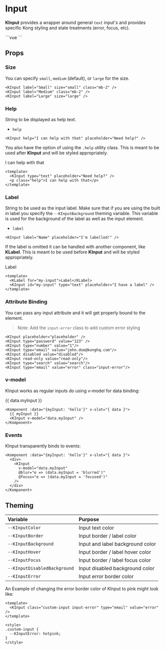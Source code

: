 # Input

**KInput** provides a wrapper around general `text` input's and provides specific Kong styling and state treatments (error, focus, etc).

<KInput class="w-100"/>
```vue
<KInput class="w-100"/>
```

## Props
### Size
You can specify `small`, `medium` (default), or `large` for the size.

<KInput label="Small" size="small" class="mb-2" />
<KInput label="Medium" class="mb-2" />
<KInput label="Large" size="large" />

```
<KInput label="Small" size="small" class="mb-2" />
<KInput label="Medium" class="mb-2" />
<KInput label="Large" size="large" />
```

### Help
String to be displayed as help text.

- `help`

<KInput help="I can help with that" placeholder="Need help?" />

```
<KInput help="I can help with that" placeholder="Need help?" />
```

You also have the option of using the `.help` utility class. This is meant to be used after **KInput** and will be styled appropriately. 

<KInput type="text" placeholder="Need help?" />
<p class="help">I can help with that</p>

```vue
<template>
  <KInput type="text" placeholder="Need help?" />
  <p class="help">I can help with that</p>
</template>
```

### Label
String to be used as the input label. Make sure that if you are using the built in label you specify the `--KInputBackground` theming variable. This variable is used for the background of the label as well as the input element. 

- `label`

<KInput label="Name" placeholder="I'm labelled!" />

```vue
<KInput label="Name" placeholder="I'm labelled!" />
```

If the label is omitted it can be handled with another component, like **KLabel**. This is meant to be used before **KInput** and will be styled appropriately. 

<KLabel for="my-input">Label</KLabel>
<KInput id="my-input" type="text" placeholder="I have a label" />

```vue
<template>
  <KLabel for="my-input">Label</KLabel>
  <KInput id="my-input" type="text" placeholder="I have a label" />
</template>
```

### Attribute Binding
You can pass any input attribute and it will get properly bound to the element.

<KInput class="mb-2" placeholder="placeholder" />
<KInput class="mb-2" type="password" value="123" />
<KInput class="mb-2" type="number" value="1"/>
<KInput class="mb-2" type="email" value="john.doe@konghq.com"/>
<KInput class="mb-2" disabled value="disabled"/>
<KInput class="mb-2" readonly value="readonly"/>
<KInput class="mb-2" type="search" value="search"/>
<KInput class="mb-2 input-error" type="email" value="error"/>

> Note: Add the `input-error` class to add custom error styling

```vue
<KInput placeholder="placeholder" />
<KInput type="password" value="123" />
<KInput type="number" value="1"/>
<KInput type="email" value="john.doe@konghq.com"/>
<KInput disabled value="disabled"/>
<KInput read-only value="read-only"/>
<KInput type="search" value="search"/>
<KInput type="email" value="error" class="input-error"/>
```

### v-model

KInput works as regular inputs do using v-model for data binding:

<Komponent :data="{myInput: 'hello'}" v-slot="{ data }">
  <div>
    {{ data.myInput }}
    <KInput 
      v-model="data.myInput"
      @blur="e => (data.myInput = 'blurred')" />
  </div>
</Komponent>

```vue
<Komponent :data="{myInput: 'hello'}" v-slot="{ data }">
  {{ myInput }}
  <KInput v-model="data.myInput" />
</Komponent>
```

### Events

KInput transparently binds to events:

<Komponent :data="{myInput: 'hello'}" v-slot="{ data }">
  <div>
    <KInput
      v-model="data.myInput"
      @blur="e => (data.myInput = 'blurred')"
      @focus="e => (data.myInput = 'focused')"
    />
  </div>
</Komponent>

```vue
<Komponent :data="{myInput: 'hello'}" v-slot="{ data }">
  <div>
    <KInput
      v-model="data.myInput"
      @blur="e => (data.myInput = 'blurred')"
      @focus="e => (data.myInput = 'focused')"
    />
  </div>
</Komponent>
```

## Theming
| Variable | Purpose
|:-------- |:-------
| `--KInputColor` | Input text color
| `--KInputBorder` | Input border / label color
| `--KInputBackground` | Input and label background color
| `--KInputHover` | Input border / label hover color
| `--KInputFocus` | Input border / label focus color
| `--KInputDisabledBackground` | Input disabled background color
| `--KInputError` | Input error border color


An Example of changing the error border color of KInput to pink might look like:

<template>
  <KInput class="custom-input input-error" type="email" value="error" />
</template>

```vue
<template>
  <KInput class="custom-input input-error" type="email" value="error" />
</template>

<style>
.custom-input {
  --KInputError: hotpink;
}
</style>
```

<style lang="scss">
.custom-input {
  --KInputError: hotpink;
}
</style>
